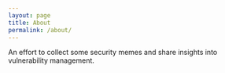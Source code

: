 ```yaml
---
layout: page
title: About
permalink: /about/
---
```


An effort to collect some security memes and share insights into vulnerability management.
